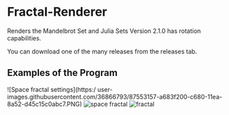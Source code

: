 # Fractal-Renderer
Renders the Mandelbrot Set and Julia Sets
Version 2.1.0 has rotation capabilities.

You can download one of the many releases from the releases tab.

## Examples of the Program
![Space fractal settings](https:/ user-images.githubusercontent.com/36866793/87553157-a683f200-c680-11ea-8a52-d45c15c0abc7.PNG)
![space fractal](https://user-images.githubusercontent.com/36866793/87551715-bef30d00-c67e-11ea-96bd-46a43e006d6c.PNG)
![fractal](https://user-images.githubusercontent.com/36866793/87551717-bf8ba380-c67e-11ea-97a0-e01a948f3567.PNG)
